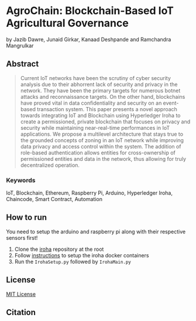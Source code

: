 # AgroChain: Blockchain-Based IoT Agricultural Governance

by Jazib Dawre, Junaid Girkar, Kanaad Deshpande and Ramchandra Mangrulkar


## Abstract


>Current IoT networks have been the scrutiny of cyber security analysis due to their abhorrent lack of security and privacy in the network. They have been the primary targets for numerous botnet attacks and reconnaissance targets. On the other hand, blockchains have proved vital in data confidentiality and security on an event-based transaction system. This paper presents a novel approach towards integrating IoT and Blockchain using Hyperledger Iroha to create a permissioned, private blockchain that focuses on privacy and security while maintaining near-real-time performances in IoT applications. We propose a multilevel architecture that stays true to the grounded concepts of zoning in an IoT network while improving data privacy and access control within the system. The addition of role-based authentication allows entities for cross-ownership of permissioned entities and data in the network, thus allowing for truly decentralized operation.


### Keywords

IoT, Blockchain, Ethereum, Raspberry Pi, Arduino, Hyperledger Iroha, Chaincode, Smart Contract, Automation

## How to run

You need to setup the arduino and raspberry pi along with their respective sensors first!

1. Clone the [iroha](https://github.com/hyperledger/iroha) repository at the root
2. Follow [instructions](https://iroha.readthedocs.io/en/develop) to setup the iroha docker containers
3. Run the `IrohaSetup.py` followed by `IrohaMain.py`

## License
[MIT License](./license.md)
## Citation
